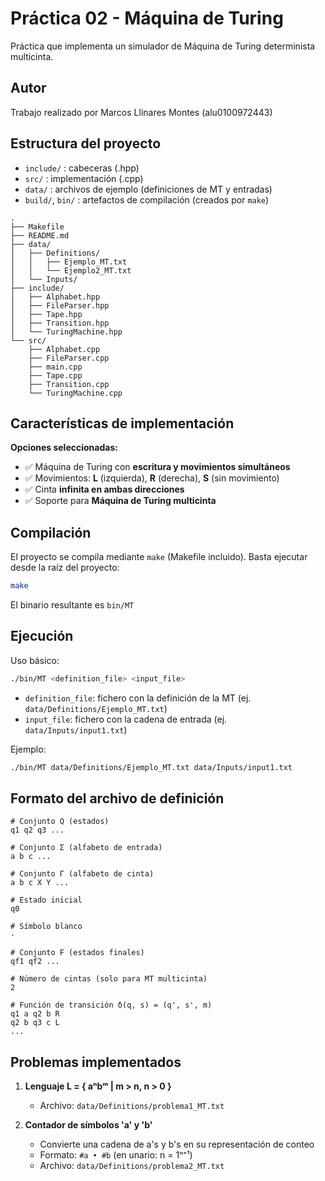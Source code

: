 # Práctica 02 - Máquina de Turing
Práctica que implementa un simulador de Máquina de Turing determinista multicinta.

## Autor
Trabajo realizado por Marcos Llinares Montes (alu0100972443)

## Estructura del proyecto
- `include/` : cabeceras (.hpp)
- `src/`     : implementación (.cpp)
- `data/`    : archivos de ejemplo (definiciones de MT y entradas)
- `build/`, `bin/` : artefactos de compilación (creados por `make`)

```
.
├── Makefile
├── README.md
├── data/
│   ├── Definitions/
│   │   ├── Ejemplo_MT.txt
│   │   └── Ejemplo2_MT.txt
│   └── Inputs/
├── include/
│   ├── Alphabet.hpp
│   ├── FileParser.hpp
│   ├── Tape.hpp
│   ├── Transition.hpp
│   └── TuringMachine.hpp
└── src/
    ├── Alphabet.cpp
    ├── FileParser.cpp
    ├── main.cpp
    ├── Tape.cpp
    ├── Transition.cpp
    └── TuringMachine.cpp
```

## Características de implementación

**Opciones seleccionadas:**
- ✅ Máquina de Turing con **escritura y movimientos simultáneos**
- ✅ Movimientos: **L** (izquierda), **R** (derecha), **S** (sin movimiento)
- ✅ Cinta **infinita en ambas direcciones**
- ✅ Soporte para **Máquina de Turing multicinta**

## Compilación
El proyecto se compila mediante `make` (Makefile incluido). Basta ejecutar desde la raíz del proyecto:

```sh
make
```

El binario resultante es `bin/MT`

## Ejecución
Uso básico:

```sh
./bin/MT <definition_file> <input_file>
```

- `definition_file`: fichero con la definición de la MT (ej. `data/Definitions/Ejemplo_MT.txt`)
- `input_file`: fichero con la cadena de entrada (ej. `data/Inputs/input1.txt`)

Ejemplo:

```sh
./bin/MT data/Definitions/Ejemplo_MT.txt data/Inputs/input1.txt
```

## Formato del archivo de definición

```
# Conjunto Q (estados)
q1 q2 q3 ...

# Conjunto Σ (alfabeto de entrada)
a b c ...

# Conjunto Γ (alfabeto de cinta)
a b c X Y ...

# Estado inicial
q0

# Símbolo blanco
·

# Conjunto F (estados finales)
qf1 qf2 ...

# Número de cintas (solo para MT multicinta)
2

# Función de transición δ(q, s) = (q', s', m)
q1 a q2 b R
q2 b q3 c L
...
```

## Problemas implementados

1. **Lenguaje L = { aⁿbᵐ | m > n, n > 0 }**
   - Archivo: `data/Definitions/problema1_MT.txt`

2. **Contador de símbolos 'a' y 'b'**
   - Convierte una cadena de a's y b's en su representación de conteo
   - Formato: `#a • #b` (en unario: n = 1ⁿ⁺¹)
   - Archivo: `data/Definitions/problema2_MT.txt`

